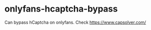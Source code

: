 # onlyfans-hcaptcha-bypass
Can bypass hCaptcha on onlyfans. Check https://www.capsolver.com/ 












































          